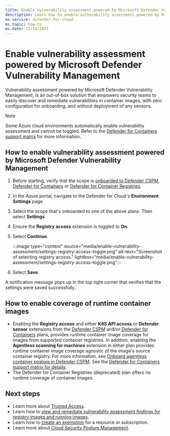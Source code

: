 ```yaml
---
title: Enable vulnerability assessment powered by Microsoft Defender Vulnerability Management
description: Learn how to enable vulnerability assessment powered by Microsoft Defender Vulnerability Management 
ms.service: defender-for-cloud
ms.topic: how-to
ms.date: 12/14/2023
---
```


# Enable vulnerability assessment powered by Microsoft Defender Vulnerability Management

Vulnerability assessment powered by Microsoft Defender Vulnerability Management, is an out-of-box solution that empowers security teams to easily discover and remediate vulnerabilities in container images, with zero configuration for onboarding, and without deployment of any sensors.

> [!NOTE]
> Some Azure cloud environments automatically enable vulnerability assessment and cannot be toggled. Refer to the [Defender for Containers support matrix](support-matrix-defender-for-containers.md?tabs=azureva#vulnerability-assessment-va-features) for more information.

## How to enable vulnerability assessment powered by Microsoft Defender Vulnerability Management

1. Before starting, verify that the scope is [onboarded to Defender CSPM](tutorial-enable-cspm-plan.md), [Defender for Containers](tutorial-enable-containers-azure.md) or [Defender for Container Registries](defender-for-container-registries-introduction.md).
1. In the Azure portal, navigate to the Defender for Cloud's **Environment Settings** page.

1. Select the scope that's onboarded to one of the above plans. Then select **Settings**.

1. Ensure the **Registry access** extension is toggled to **On**.

1. Select **Continue**.

    :::image type="content" source="media/enable-vulnerability-assessment/settings-registry-access-toggle.png" alt-text="Screenshot of selecting registry access." lightbox="media/enable-vulnerability-assessment/settings-registry-access-toggle.png":::

2. Select **Save**.

A notification message pops up in the top right corner that verifies that the settings were saved successfully.

## How to enable coverage of runtime container images

- Enabling the **Registry access** and either **K8S API access** or **Defender sensor** extensions from the [Defender CSPM](how-to-enable-agentless-containers.md) and/or [Defender for Containers](defender-for-containers-enable.md) plans, provides runtime container image coverage for images from supported container registries. In addition, enabling the **Agentless scanning for machines** extension in either plan provides runtime container image coverage agnostic of the image's source container registry. For more information, see [Onboard agentless container posture in Defender CSPM](how-to-enable-agentless-containers.md). See the [Defender for Containers support matrix for details](support-matrix-defender-for-containes.md).
- The Defender for Container Registries (deprecated) plan offers no runtime coverage of container images.

## Next steps

- Learn more about [Trusted Access](/azure/aks/trusted-access-feature).
- Learn how to [view and remediate vulnerability assessment findings for registry images and running images](view-and-remediate-vulnerability-assessment-findings.md).
- Learn how to [create an exemption](exempt-resource.md) for a resource or subscription.
- Learn more about [Cloud Security Posture Management](concept-cloud-security-posture-management.md).
